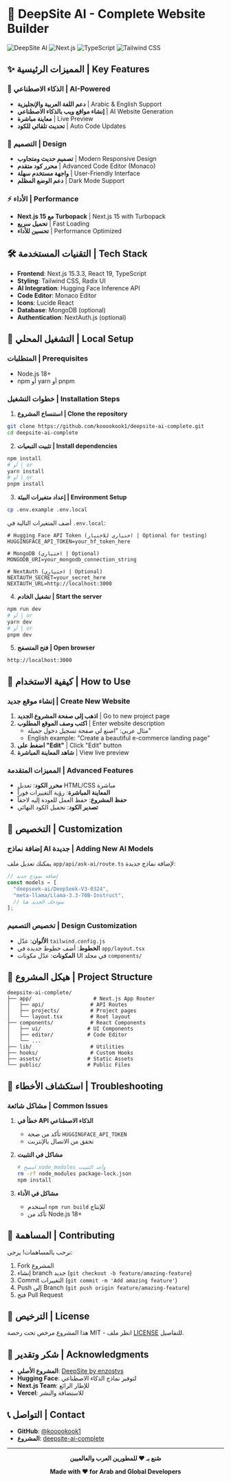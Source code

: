# 🚀 DeepSite AI - Complete Website Builder

![DeepSite AI](https://img.shields.io/badge/DeepSite-AI%20Powered-blue?style=for-the-badge&logo=react)
![Next.js](https://img.shields.io/badge/Next.js-15.3.3-black?style=for-the-badge&logo=next.js)
![TypeScript](https://img.shields.io/badge/TypeScript-5.0-blue?style=for-the-badge&logo=typescript)
![Tailwind CSS](https://img.shields.io/badge/Tailwind-CSS-38B2AC?style=for-the-badge&logo=tailwind-css)

## ✨ المميزات الرئيسية | Key Features

### 🤖 الذكاء الاصطناعي | AI-Powered
- **دعم اللغة العربية والإنجليزية** | Arabic & English Support
- **إنشاء مواقع ويب بالذكاء الاصطناعي** | AI Website Generation
- **معاينة مباشرة** | Live Preview
- **تحديث تلقائي للكود** | Auto Code Updates

### 🎨 التصميم | Design
- **تصميم حديث ومتجاوب** | Modern Responsive Design
- **محرر كود متقدم** | Advanced Code Editor (Monaco)
- **واجهة مستخدم سهلة** | User-Friendly Interface
- **دعم الوضع المظلم** | Dark Mode Support

### ⚡ الأداء | Performance
- **Next.js 15 مع Turbopack** | Next.js 15 with Turbopack
- **تحميل سريع** | Fast Loading
- **تحسين للأداء** | Performance Optimized

## 🛠️ التقنيات المستخدمة | Tech Stack

- **Frontend**: Next.js 15.3.3, React 19, TypeScript
- **Styling**: Tailwind CSS, Radix UI
- **AI Integration**: Hugging Face Inference API
- **Code Editor**: Monaco Editor
- **Icons**: Lucide React
- **Database**: MongoDB (optional)
- **Authentication**: NextAuth.js (optional)

## 🚀 التشغيل المحلي | Local Setup

### المتطلبات | Prerequisites
- Node.js 18+ 
- npm أو yarn أو pnpm

### خطوات التشغيل | Installation Steps

1. **استنساخ المشروع | Clone the repository**
```bash
git clone https://github.com/kooookook1/deepsite-ai-complete.git
cd deepsite-ai-complete
```

2. **تثبيت التبعيات | Install dependencies**
```bash
npm install
# أو | or
yarn install
# أو | or
pnpm install
```

3. **إعداد متغيرات البيئة | Environment Setup**
```bash
cp .env.example .env.local
```

أضف المتغيرات التالية في `.env.local`:
```env
# Hugging Face API Token (اختياري للاختبار | Optional for testing)
HUGGINGFACE_API_TOKEN=your_hf_token_here

# MongoDB (اختياري | Optional)
MONGODB_URI=your_mongodb_connection_string

# NextAuth (اختياري | Optional)
NEXTAUTH_SECRET=your_secret_here
NEXTAUTH_URL=http://localhost:3000
```

4. **تشغيل الخادم | Start the server**
```bash
npm run dev
# أو | or
yarn dev
# أو | or
pnpm dev
```

5. **فتح المتصفح | Open browser**
```
http://localhost:3000
```

## 🎯 كيفية الاستخدام | How to Use

### إنشاء موقع جديد | Create New Website

1. **اذهب إلى صفحة المشروع الجديد** | Go to new project page
2. **اكتب وصف الموقع المطلوب** | Enter website description
   - مثال عربي: "اصنع لي صفحة تسجيل دخول جميلة"
   - English example: "Create a beautiful e-commerce landing page"
3. **اضغط على "Edit"** | Click "Edit" button
4. **شاهد المعاينة المباشرة** | View live preview

### المميزات المتقدمة | Advanced Features

- **محرر الكود**: تعديل HTML/CSS مباشرة
- **المعاينة المباشرة**: رؤية التغييرات فوراً
- **حفظ المشروع**: حفظ العمل للعودة إليه لاحقاً
- **تصدير الكود**: تحميل الكود النهائي

## 🔧 التخصيص | Customization

### إضافة نماذج AI جديدة | Adding New AI Models

يمكنك تعديل ملف `app/api/ask-ai/route.ts` لإضافة نماذج جديدة:

```typescript
// إضافة نموذج جديد
const models = [
  "deepseek-ai/DeepSeek-V3-0324",
  "meta-llama/Llama-3.3-70B-Instruct",
  // نموذجك الجديد هنا
];
```

### تخصيص التصميم | Design Customization

- **الألوان**: عدّل `tailwind.config.js`
- **الخطوط**: أضف خطوط جديدة في `app/layout.tsx`
- **المكونات**: عدّل مكونات UI في مجلد `components/`

## 📁 هيكل المشروع | Project Structure

```
deepsite-ai-complete/
├── app/                    # Next.js App Router
│   ├── api/               # API Routes
│   ├── projects/          # Project pages
│   └── layout.tsx         # Root layout
├── components/            # React Components
│   ├── ui/               # UI Components
│   ├── editor/           # Code Editor
│   └── ...
├── lib/                   # Utilities
├── hooks/                 # Custom Hooks
├── assets/               # Static Assets
└── public/               # Public Files
```

## 🐛 استكشاف الأخطاء | Troubleshooting

### مشاكل شائعة | Common Issues

1. **خطأ في API الذكاء الاصطناعي**
   - تأكد من صحة `HUGGINGFACE_API_TOKEN`
   - تحقق من الاتصال بالإنترنت

2. **مشاكل في التثبيت**
   ```bash
   # امسح node_modules وأعد التثبيت
   rm -rf node_modules package-lock.json
   npm install
   ```

3. **مشاكل في الأداء**
   - استخدم `npm run build` للإنتاج
   - تأكد من Node.js 18+

## 🤝 المساهمة | Contributing

نرحب بالمساهمات! يرجى:

1. Fork المشروع
2. إنشاء branch جديد (`git checkout -b feature/amazing-feature`)
3. Commit التغييرات (`git commit -m 'Add amazing feature'`)
4. Push إلى Branch (`git push origin feature/amazing-feature`)
5. فتح Pull Request

## 📄 الترخيص | License

هذا المشروع مرخص تحت رخصة MIT - انظر ملف [LICENSE](LICENSE) للتفاصيل.

## 🙏 شكر وتقدير | Acknowledgments

- **المشروع الأصلي**: [DeepSite by enzostvs](https://t.me/c4ccz)
- **Hugging Face**: لتوفير نماذج الذكاء الاصطناعي
- **Next.js Team**: للإطار الرائع
- **Vercel**: للاستضافة والنشر

## 📞 التواصل | Contact

- **GitHub**: [@kooookook1](https://github.com/kooookook1)
- **المشروع**: [deepsite-ai-complete](https://github.com/kooookook1/deepsite-ai-complete)

---

<div align="center">

**صُنع بـ ❤️ للمطورين العرب والعالميين**

**Made with ❤️ for Arab and Global Developers**

</div>

